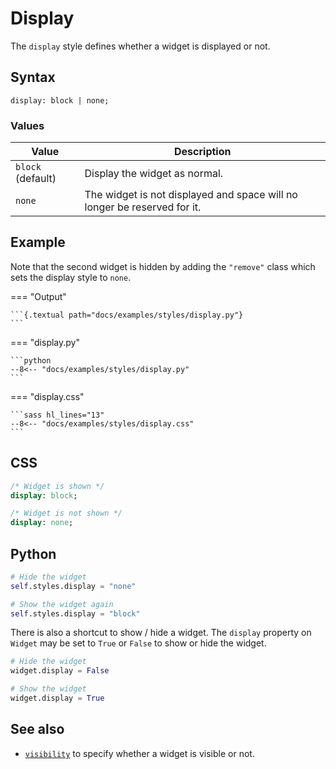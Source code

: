 # Display

The `display` style defines whether a widget is displayed or not.

## Syntax

```
display: block | none;
```

### Values

| Value             | Description                                                              |
|-------------------|--------------------------------------------------------------------------|
| `block` (default) | Display the widget as normal.                                            |
| `none`            | The widget is not displayed and space will no longer be reserved for it. |

## Example

Note that the second widget is hidden by adding the `"remove"` class which sets the display style to `none`.

=== "Output"

    ```{.textual path="docs/examples/styles/display.py"}
    ```

=== "display.py"

    ```python
    --8<-- "docs/examples/styles/display.py"
    ```

=== "display.css"

    ```sass hl_lines="13"
    --8<-- "docs/examples/styles/display.css"
    ```

## CSS

```sass
/* Widget is shown */
display: block;

/* Widget is not shown */
display: none;
```

## Python

```python
# Hide the widget
self.styles.display = "none"

# Show the widget again
self.styles.display = "block"
```

There is also a shortcut to show / hide a widget. The `display` property on `Widget` may be set to `True` or `False` to show or hide the widget.

```python
# Hide the widget
widget.display = False

# Show the widget
widget.display = True
```

## See also

 - [`visibility`](./visibility.md) to specify whether a widget is visible or not.
